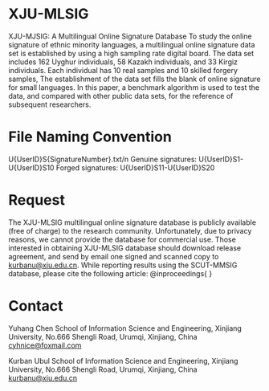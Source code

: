 # XJU-MLSIG
XJU-MJSIG: A Multilingual Online Signature Database
To study the online signature of ethnic minority languages, a multilingual online signature data set is established by using a high sampling rate digital board. The data set includes 162 Uyghur individuals, 58 Kazakh individuals, and 33 Kirgiz individuals. Each individual has 10 real samples and 10 skilled forgery samples, The establishment of the data set fills the blank of online signature for small languages. In this paper, a benchmark algorithm is used to test the data, and compared with other public data sets, for the reference of subsequent researchers. 
# File Naming Convention
U{UserID}S{SignatureNumber}.txt/n
Genuine signatures:
U{UserID}S1-U{UserID}S10
Forged signatures:
U{UserID}S11-U{UserID}S20
# Request
The XJU-MLSIG multilingual online signature database is publicly available (free of charge) to the research community.
Unfortunately, due to privacy reasons, we cannot provide the database for commercial use.
Those interested in obtaining XJU-MLSIG database should download release agreement, and send by email one signed and scanned copy to kurbanu@xju.edu.cn.
While reporting results using the SCUT-MMSIG database, please cite the following article:
@inproceedings{
}
# Contact
Yuhang Chen
School of Information Science and Engineering, Xinjiang University, No.666 Shengli Road, Urumqi, Xinjiang, China 
cyhnice@foxmail.com

Kurban Ubul
School of Information Science and Engineering, Xinjiang University, No.666 Shengli Road, Urumqi, Xinjiang, China 
kurbanu@xju.edu.cn
